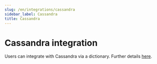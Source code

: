 ```yaml
---
slug: /en/integrations/cassandra
sidebar_label: Cassandra
title: Cassandra
---
```


# Cassandra integration

Users can integrate with Cassandra via a dictionary. Further details [here](/docs/en/sql-reference/dictionaries#cassandra).
